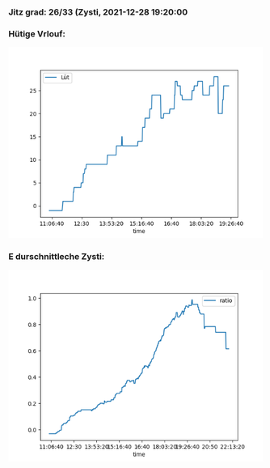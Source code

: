 ### Jitz grad: 26/33 (Zysti, 2021-12-28 19:20:00

### Hütige Vrlouf:
![Graph](Today.png)

### E durschnittleche Zysti:
![Graph](Zysti.png)